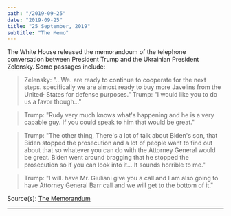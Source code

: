 ```yaml
---
path: "/2019-09-25"
date: "2019-09-25"
title: "25 September, 2019"
subtitle: "The Memo"
---
```


The White House released the memorandoum of the telephone conversation between President Trump and the Ukrainian President Zelensky. Some passages include:

> Zelensky: "...We. are ready to continue to cooperate for the next steps. specifically we are almost ready to buy more Javelins from the United· States for defense purposes."
> Trump: "I would like you to do us a favor though..."

> Trump: "Rudy very much knows what's happening and he is a very capable guy. If you could speak to him that would be great."

> Trump: "The other thing, There's a lot of talk about Biden's son, that Biden stopped the prosecution and a lot of people want to find out about that so whatever you can do with the Attorney General would be great. Biden went around bragging that he stopped the prosecution so if you can look into it... It sounds horrible to me."

> Trump: "I will. have Mr. Giuliani give you a call and I am also going to have Attorney General Barr call and we will get to the bottom of it."

<span class="sources">
Source(s): <a href="https://www.whitehouse.gov/wp-content/uploads/2019/09/Unclassified09.2019.pdf" target="_blank" rel="noopener noreferrer">The Memorandum</a>
</span>

---

<tweet id="1176874772736749569"></tweet>
